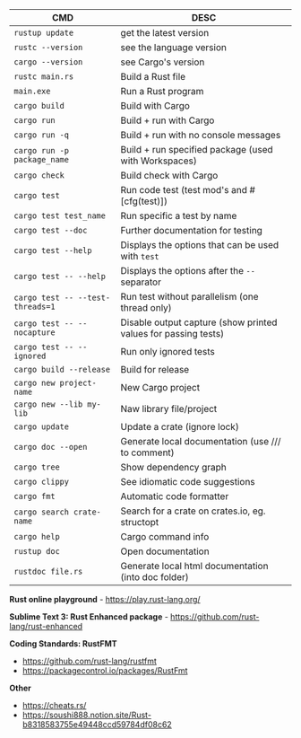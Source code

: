 CMD | DESC
--- | ----
`rustup update` | get the latest version
`rustc --version` | see the language version
`cargo --version` | see Cargo's version
`rustc main.rs` | Build a Rust file
`main.exe` | Run a Rust program
`cargo build`| Build with Cargo
`cargo run` | Build + run with Cargo
`cargo run -q` | Build + run with no console messages
`cargo run -p package_name` | Build + run specified package (used with Workspaces)
`cargo check` | Build check with Cargo
`cargo test` | Run code test (test mod's and #[cfg(test)])
`cargo test test_name` | Run specific a test by name
`cargo test --doc` | Further documentation for testing
`cargo test --help` | Displays the options that can be used with `test`
`cargo test -- --help` | Displays the options after the `--` separator
`cargo test -- --test-threads=1` | Run test without parallelism (one thread only)
`cargo test -- --nocapture` | Disable output capture (show printed values for passing tests)
`cargo test -- --ignored` | Run only ignored tests
`cargo build --release` | Build for release
`cargo new project-name` | New Cargo project
`cargo new --lib my-lib` | Naw library file/project
`cargo update` | Update a crate (ignore lock)
`cargo doc --open` | Generate local documentation (use /// to comment)
`cargo tree` | Show dependency graph
`cargo clippy` | See idiomatic code suggestions
`cargo fmt` | Automatic code formatter
`cargo search crate-name` | Search for a crate on crates.io, eg. structopt
`cargo help` | Cargo command info
`rustup doc` | Open documentation
`rustdoc file.rs` | Generate local html documentation (into doc folder)

**Rust online playground** - https://play.rust-lang.org/

**Sublime Text 3: Rust Enhanced package** - https://github.com/rust-lang/rust-enhanced

**Coding Standards: RustFMT**

- https://github.com/rust-lang/rustfmt
- https://packagecontrol.io/packages/RustFmt

**Other**

- https://cheats.rs/
- https://soushi888.notion.site/Rust-b8318583755e49448ccd59784df08c62
